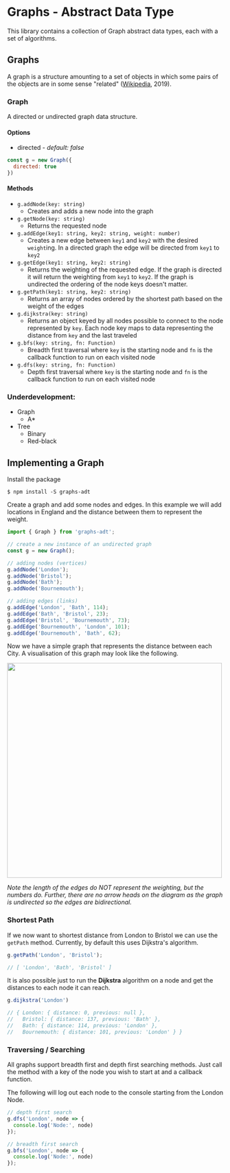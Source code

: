# Graphs - Abstract Data Type

This library contains a collection of Graph abstract data types, each with a set of algorithms. 

## Graphs
A graph is a structure amounting to a set of objects in which some pairs of the objects are in some sense "related" ([Wikipedia](https://en.wikipedia.org/wiki/Graph_(discrete_mathematics)), 2019).

### Graph
A directed or undirected graph data structure.

#### Options
 - directed - _default: false_

```js
const g = new Graph({
  directed: true
})
```

#### Methods
 - `g.addNode(key: string)`
	 - Creates and adds a new node into the graph
 - `g.getNode(key: string)`
	 - Returns the requested node
 - `g.addEdge(key1: string, key2: string, weight: number)`
	 - Creates a new edge between `key1` and `key2` with the desired `weight`ing. In a directed graph the edge will be directed from `key1` to `key2`
 - `g.getEdge(key1: string, key2: string)`
	 - Returns the weighting of the requested edge. If the graph is directed it will return the weighting from `key1` to `key2`. If the graph is undirected the ordering of the node keys doesn't matter.
 - `g.getPath(key1: string, key2: string)`
	 - Returns an array of nodes ordered by the shortest path based on the weight of the edges
 - `g.dijkstra(key: string)`
	 - Returns an object keyed by all nodes possible to connect to the node represented by `key`. Each node key maps to data representing the distance from `key` and the last traveled
 - `g.bfs(key: string, fn: Function)`
	 - Breadth first traversal where `key` is the starting node and `fn` is the callback function to run on each visited node
 - `g.dfs(key: string, fn: Function)`
	 - Depth first traversal where `key` is the starting node and `fn` is the callback function to run on each visited node

### Underdevelopment:
 - Graph
	 - A*
 - Tree
	 - Binary
	 - Red-black

## Implementing a Graph

Install the package

```
$ npm install -S graphs-adt
```

Create a graph and add some nodes and edges. In this example we will add locations in England and the distance between them to represent the weight.

```js
import { Graph } from 'graphs-adt';

// create a new instance of an undirected graph
const g = new Graph();

// adding nodes (vertices)
g.addNode('London');
g.addNode('Bristol');
g.addNode('Bath');
g.addNode('Bournemouth');

// adding edges (links)
g.addEdge('London', 'Bath', 114);
g.addEdge('Bath', 'Bristol', 23);
g.addEdge('Bristol', 'Bournemouth', 73);
g.addEdge('Bournemouth', 'London', 101);
g.addEdge('Bournemouth', 'Bath', 62);
```

Now we have a simple graph that represents the distance between each City. A visualisation of this graph may look like the following.

<img src="https://s3.eu-west-2.amazonaws.com/ciaranashton/graph-example01.png" width="500">

_Note the length of the edges do NOT represent the weighting, but the numbers do. Further, there are no arrow heads on the diagram as the graph is undirected so the edges are bidirectional._

### Shortest Path
If we now want to shortest distance from London to Bristol we can use the `getPath` method. Currently, by default this uses Dijkstra's algorithm.

```js
g.getPath('London', 'Bristol'); 

// [ 'London', 'Bath', 'Bristol' ]
```

It is also possible just to run the **Dijkstra** algorithm on a node and get the distances to each node it can reach.

```js
g.dijkstra('London')

// { London: { distance: 0, previous: null },
//   Bristol: { distance: 137, previous: 'Bath' },
//   Bath: { distance: 114, previous: 'London' },
//   Bournemouth: { distance: 101, previous: 'London' } }
```

### Traversing / Searching
All graphs support breadth first and depth first searching methods. Just call the method with a key of the node you wish to start at and a callback function.

The following will log out each node to the console starting from the London Node.

```js
// depth first search
g.dfs('London', node => {
  console.log('Node:', node)
});

// breadth first search
g.bfs('London', node => {
  console.log('Node:', node)
});
```